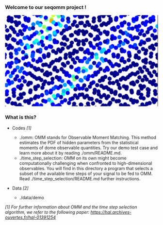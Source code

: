 ### Welcome to our seqomm project !

<p align="center"> 
<img src="./images/seqomm.png" title="what is this?" alt="Front page
illustration" width=auto height="300">
</p>

### What is this?



* Codes *[1]*

  * ./omm: OMM stands for Observable Moment Matching. This method estimates the PDF of hidden parameters from the statistical moments of dome observable quantities. Try our demo test case and learn more about it by reading ./omm/README.md. 
  * ./time_step_selection: OMM on its own might become computationally challenging when confronted to high-dimensional observables. You will find in this directory a program that selects a subset of the available time steps of your signal to be fed to OMM. Read ./time_step_selection/README.md further instructions.

* Data *[2]*

  * ./data/demo

*[1] For further information about OMM and the time step selection algorithm,
 we refer to the following paper:
 https://hal.archives-ouvertes.fr/hal-01391254*
